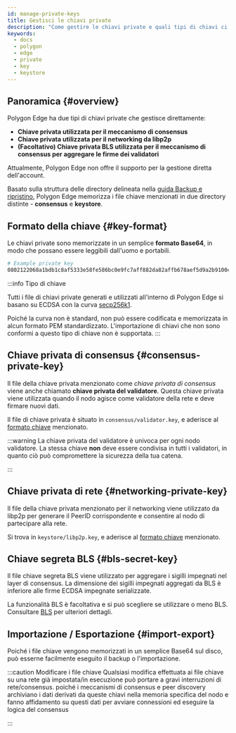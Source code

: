 ```yaml
---
id: manage-private-keys
title: Gestisci le chiavi private
description: "Come gestire le chiavi private e quali tipi di chiavi ci sono."
keywords:
  - docs
  - polygon
  - edge
  - private
  - key
  - keystore
---
```


## Panoramica {#overview}

Polygon Edge ha due tipi di chiavi private che gestisce direttamente:

* **Chiave privata utilizzata per il meccanismo di consensus**
* **Chiave privata utilizzata per il networking da libp2p**
* **(Facoltativo) Chiave privata BLS utilizzata per il meccanismo di consensus per aggregare le firme dei validatori**

Attualmente, Polygon Edge non offre il supporto per la gestione diretta dell'account.

Basato sulla struttura delle directory delineata nella [guida Backup e ripristino](/docs/edge/working-with-node/backup-restore),
Polygon Edge memorizza i file chiave menzionati in due directory distinte - **consensus** e **keystore**.

## Formato della chiave {#key-format}

Le chiavi private sono memorizzate in un semplice **formato Base64**, in modo che possano essere leggibili dall'uomo e portabili.

```bash
# Example private key
0802122068a1bdb1c8af5333e58fe586bc0e9fc7aff882da82affb678aef5d9a2b9100c0
```

:::info Tipo di chiave

Tutti i file di chiavi private generati e utilizzati all'interno di Polygon Edge si basano su ECDSA con la curva [secp256k1](https://en.bitcoin.it/wiki/Secp256k1).

Poiché la curva non è standard, non può essere codificata e memorizzata in alcun formato PEM standardizzato. L'importazione di chiavi che non sono conformi a questo tipo di chiave non è supportata.
:::
## Chiave privata di consensus {#consensus-private-key}

Il file della chiave privata menzionato come *chiave privata di consensus* viene anche chiamato **chiave privata del validatore**. Questa chiave privata viene utilizzata quando il nodo agisce come validatore della rete e deve firmare nuovi dati.

Il file di chiave privata è situato in `consensus/validator.key`, e aderisce al [formato chiave](/docs/edge/configuration/manage-private-keys#key-format) menzionato.

:::warning
La chiave privata del validatore è univoca per ogni nodo validatore. La stessa chiave <b>non</b> deve essere condivisa in tutti i validatori, in quanto ciò può compromettere la sicurezza della tua catena.

:::

## Chiave privata di rete {#networking-private-key}

Il file della chiave privata menzionato per il networking viene utilizzato da libp2p per generare il PeerID corrispondente e consentire al nodo di partecipare alla rete.

Si trova in `keystore/libp2p.key`, e aderisce al [formato chiave](/docs/edge/configuration/manage-private-keys#key-format) menzionato.

## Chiave segreta BLS {#bls-secret-key}

Il file chiave segreta BLS viene utilizzato per aggregare i sigilli impegnati nel layer di consensus. La dimensione dei sigilli impegnati aggregati da BLS è inferiore alle firme ECDSA impegnate serializzate.

La funzionalità BLS è facoltativa e si può scegliere se utilizzare o meno BLS. Consultare [BLS](/docs/edge/consensus/bls) per ulteriori dettagli.

## Importazione / Esportazione {#import-export}

Poiché i file chiave vengono memorizzati in un semplice Base64 sul disco, può esserne facilmente eseguito il backup o l'importazione.

:::caution Modificare i file chiave
Qualsiasi modifica effettuata ai file chiave su una rete già impostata/in esecuzione può portare a gravi interruzioni di rete/consensus.
poiché i meccanismi di consensus e peer discovery archiviano i dati derivati da queste chiavi nella memoria specifica del nodo e fanno affidamento su questi dati
per avviare connessioni ed eseguire la logica del consensus

:::